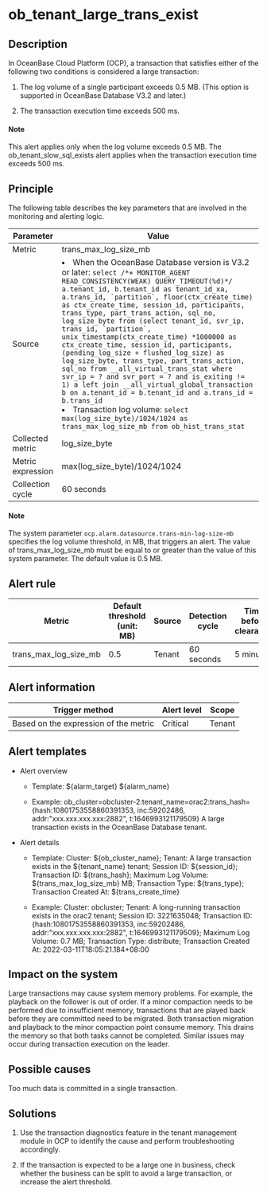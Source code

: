 ob_tenant_large_trans_exist
================================================

Description
--------------------------------

In OceanBase Cloud Platform (OCP), a transaction that satisfies either of the following two conditions is considered a large transaction:

1. The log volume of a single participant exceeds 0.5 MB. (This option is supported in OceanBase Database V3.2 and later.)

2. The transaction execution time exceeds 500 ms.

  <main id="notice" type='explain'>
    <h4>Note</h4>
    <p>This alert applies only when the log volume exceeds 0.5 MB. The ob_tenant_slow_sql_exists alert applies when the transaction execution time exceeds 500 ms.</p>
  </main>

Principle
------------------------------

The following table describes the key parameters that are involved in the monitoring and alerting logic.

|     Parameter     |                                                                                                                                                                                                                                                                                                                                                                                                                                                                                                                                        Value                                                                                                                                                                                                                                                                                                                                                                                                                                                                                                                                        |
|-------------------|-------------------------------------------------------------------------------------------------------------------------------------------------------------------------------------------------------------------------------------------------------------------------------------------------------------------------------------------------------------------------------------------------------------------------------------------------------------------------------------------------------------------------------------------------------------------------------------------------------------------------------------------------------------------------------------------------------------------------------------------------------------------------------------------------------------------------------------------------------------------------------------------------------------------------------------------------------------------------------------------------------------------------------------------------------------------------------------|
| Metric            | trans_max_log_size_mb                                                                                                                                                                                                                                                                                                                                                                                                                                                                                                                                                                                                                                                                                                                                                                                                                                                                                                                                                                                                                                                               |
| Source            | <li> When the OceanBase Database version is V3.2 or later: ```select /*+ MONITOR_AGENT READ_CONSISTENCY(WEAK) QUERY_TIMEOUT(%d)*/ a.tenant_id, b.tenant_id as tenant_id_xa, a.trans_id, `partition`, floor(ctx_create_time) as ctx_create_time, session_id, participants, trans_type, part_trans_action, sql_no, log_size_byte from (select tenant_id, svr_ip, trans_id, `partition`, unix_timestamp(ctx_create_time) *1000000 as ctx_create_time, session_id, participants, (pending_log_size + flushed_log_size) as log_size_byte, trans_type, part_trans_action, sql_no from __all_virtual_trans_stat where svr_ip = ? and svr_port = ? and is_exiting != 1) a left join __all_virtual_global_transaction b on a.tenant_id = b.tenant_id and a.trans_id = b.trans_id```   </li><li> Transaction log volume: ```select max(log_size_byte)/1024/1024 as trans_max_log_size_mb from ob_hist_trans_stat``` </li>   |
| Collected metric  | log_size_byte                                                                                                                                                                                                                                                                                                                                                                                                                                                                                                                                                                                                                                                                                                                                                                                                                                                                                                                                                                                                                                                                       |
| Metric expression | max(log_size_byte)/1024/1024                                                                                                                                                                                                                                                                                                                                                                                                                                                                                                                                                                                                                                                                                                                                                                                                                                                                                                                                                                                                                                                        |
| Collection cycle  | 60 seconds                                                                                                                                                                                                                                                                                                                                                                                                                                                                                                                                                                                                                                                                                                                                                                                                                                                                                                                                                                                                                                                                          |

  <main id="notice" type='explain'>
    <h4>Note</h4>
    <p>The system parameter <code>ocp.alarm.datasource.trans-min-log-size-mb</code> specifies the log volume threshold, in MB, that triggers an alert. The value of trans_max_log_size_mb must be equal to or greater than the value of this system parameter. The default value is 0.5 MB.</p>
  </main>

Alert rule
-------------------------------

|        Metric         | Default threshold (unit: MB) | Source | Detection cycle | Time before clearance |
|-----------------------|------------------------------|--------|-----------------|-----------------------|
| trans_max_log_size_mb | 0.5                          | Tenant | 60 seconds      | 5 minutes             |

Alert information
--------------------------------------

|            Trigger method             | Alert level | Scope  |
|---------------------------------------|-------------|--------|
| Based on the expression of the metric | Critical    | Tenant |

Alert templates
------------------------------------

* Alert overview

  * Template: ${alarm_target} ${alarm_name}

  * Example: ob_cluster=obcluster-2:tenant_name=orac2:trans_hash={hash:10801753558860391353, inc:59202486, addr:"xxx.xxx.xxx.xxx:2882", t:1646993121179509} A large transaction exists in the OceanBase Database tenant.

* Alert details

  * Template: Cluster: ${ob_cluster_name}; Tenant: A large transaction exists in the ${tenant_name} tenant; Session ID: ${session_id}; Transaction ID: ${trans_hash}; Maximum Log Volume: ${trans_max_log_size_mb} MB; Transaction Type: ${trans_type}; Transaction Created At: ${trans_create_time}

  * Example: Cluster: obcluster; Tenant: A long-running transaction exists in the orac2 tenant; Session ID: 3221635048; Transaction ID: {hash:10801753558860391353, inc:59202486, addr:"xxx.xxx.xxx.xxx:2882", t:1646993121179509}; Maximum Log Volume: 0.7 MB; Transaction Type: distribute; Transaction Created At: 2022-03-11T18:05:21.184+08:00

Impact on the system
-----------------------------------------

Large transactions may cause system memory problems. For example, the playback on the follower is out of order. If a minor compaction needs to be performed due to insufficient memory, transactions that are played back before they are committed need to be migrated. Both transaction migration and playback to the minor compaction point consume memory. This drains the memory so that both tasks cannot be completed. Similar issues may occur during transaction execution on the leader.

Possible causes
------------------------------------

Too much data is committed in a single transaction.

Solutions
------------------------------

1. Use the transaction diagnostics feature in the tenant management module in OCP to identify the cause and perform troubleshooting accordingly.

2. If the transaction is expected to be a large one in business, check whether the business can be split to avoid a large transaction, or increase the alert threshold.
